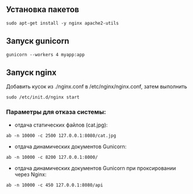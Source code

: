 ## Установка пакетов

```
sudo apt-get install -y nginx apache2-utils
```

## Запуск gunicorn

```
gunicorn --workers 4 myapp:app
```

## Запуск nginx

Добавить кусок из ./nginx.conf в /etc/nginx/nginx.conf, затем выполнить
```
sudo /etc/init.d/nginx start
```

### Параметры для отказа системы:

- отдача статических файлов (cat.jpg):
```
ab -n 10000 -c 2500 127.0.0.1:8080/cat.jpg
```
- отдача динамических документов Gunicorn:
```
ab -n 10000 -c 8200 127.0.0.1:8000/
```
- отдача динамических документов Gunicorn при проксировании через Nginx:
```
ab -n 10000 -c 450 127.0.0.1:8080/api
```